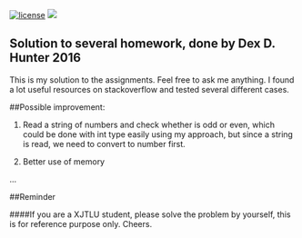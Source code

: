[![license](https://img.shields.io/github/license/mashape/apistatus.svg)]()
[![](https://img.shields.io/badge/language-c%2B%2B-blue.svg)]()




## Solution to several homework, done by Dex D. Hunter 2016

This is my solution to the assignments. Feel free to ask me anything. I found a lot useful resources on stackoverflow and tested several different cases.

##Possible improvement:

1. Read a string of numbers and check whether is odd or even, which could be done with int type easily using my approach, but since a string is read, we need to convert to number first.

2. Better use of memory

...

##Reminder

####If you are a XJTLU student, please solve the problem by yourself, this is for reference purpose only. Cheers.